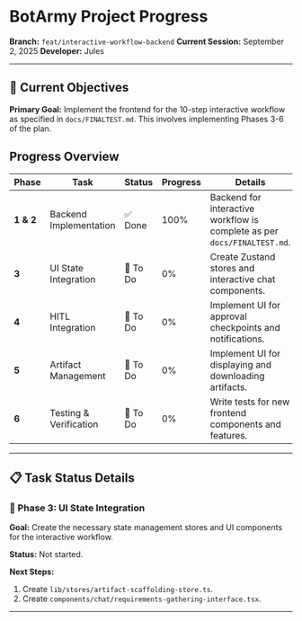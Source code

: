 # BotArmy Project Progress

**Branch:** `feat/interactive-workflow-backend`
**Current Session:** September 2, 2025
**Developer:** Jules

---

## 🎯 Current Objectives

**Primary Goal:** Implement the frontend for the 10-step interactive workflow as specified in `docs/FINALTEST.md`. This involves implementing Phases 3-6 of the plan.

## Progress Overview

| Phase | Task | Status | Progress | Details |
|------|--------|----------|---------|---------|
| **1 & 2** | Backend Implementation | ✅ Done | 100% | Backend for interactive workflow is complete as per `docs/FINALTEST.md`. |
| **3** | UI State Integration | 🔄 To Do | 0% | Create Zustand stores and interactive chat components. |
| **4** | HITL Integration | 🔄 To Do | 0% | Implement UI for approval checkpoints and notifications. |
| **5** | Artifact Management | 🔄 To Do | 0% | Implement UI for displaying and downloading artifacts. |
| **6** | Testing & Verification | 🔄 To Do | 0% | Write tests for new frontend components and features. |

---

## 📋 Task Status Details

### 🔄 Phase 3: UI State Integration

**Goal:** Create the necessary state management stores and UI components for the interactive workflow.

**Status:** Not started.

**Next Steps:**
1. Create `lib/stores/artifact-scaffolding-store.ts`.
2. Create `components/chat/requirements-gathering-interface.tsx`.

---